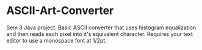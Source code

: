 # ASCII-Art-Converter

Sem 3 Java project. Basic ASCII converter that uses histogram equalization and then reads each pixel into it's equivalent character.
Requires your text editor to use a monospace font at 1/2pt. 

